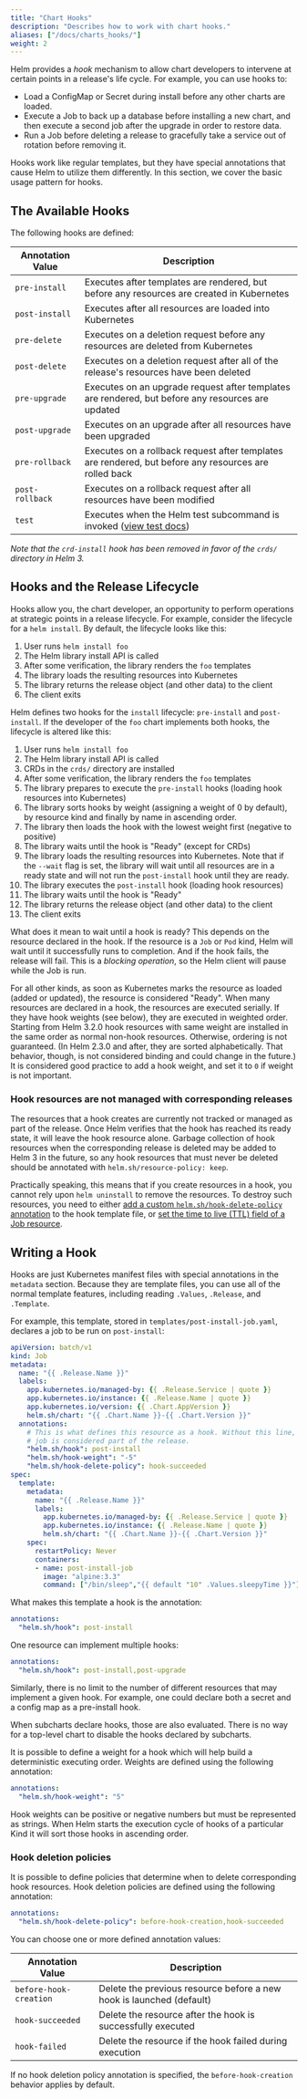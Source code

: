 ```yaml
---
title: "Chart Hooks"
description: "Describes how to work with chart hooks."
aliases: ["/docs/charts_hooks/"]
weight: 2
---
```


Helm provides a _hook_ mechanism to allow chart developers to intervene at
certain points in a release's life cycle. For example, you can use hooks to:

- Load a ConfigMap or Secret during install before any other charts are loaded.
- Execute a Job to back up a database before installing a new chart, and then
  execute a second job after the upgrade in order to restore data.
- Run a Job before deleting a release to gracefully take a service out of
  rotation before removing it.

Hooks work like regular templates, but they have special annotations that cause
Helm to utilize them differently. In this section, we cover the basic usage
pattern for hooks.

## The Available Hooks

The following hooks are defined:

| Annotation Value | Description                                                                                           |
| ---------------- | ----------------------------------------------------------------------------------------------------- |
| `pre-install`    | Executes after templates are rendered, but before any resources are created in Kubernetes             |
| `post-install`   | Executes after all resources are loaded into Kubernetes                                               |
| `pre-delete`     | Executes on a deletion request before any resources are deleted from Kubernetes                       |
| `post-delete`    | Executes on a deletion request after all of the release's resources have been deleted                 |
| `pre-upgrade`    | Executes on an upgrade request after templates are rendered, but before any resources are updated     |
| `post-upgrade`   | Executes on an upgrade after all resources have been upgraded                                         |
| `pre-rollback`   | Executes on a rollback request after templates are rendered, but before any resources are rolled back |
| `post-rollback`  | Executes on a rollback request after all resources have been modified                                 |
| `test`           | Executes when the Helm test subcommand is invoked ([view test docs](/docs/chart_tests/))              |

_Note that the `crd-install` hook has been removed in favor of the `crds/`
directory in Helm 3._

## Hooks and the Release Lifecycle

Hooks allow you, the chart developer, an opportunity to perform operations at
strategic points in a release lifecycle. For example, consider the lifecycle for
a `helm install`. By default, the lifecycle looks like this:

1. User runs `helm install foo`
2. The Helm library install API is called
3. After some verification, the library renders the `foo` templates
4. The library loads the resulting resources into Kubernetes
5. The library returns the release object (and other data) to the client
6. The client exits

Helm defines two hooks for the `install` lifecycle: `pre-install` and
`post-install`. If the developer of the `foo` chart implements both hooks, the
lifecycle is altered like this:

1. User runs `helm install foo`
2. The Helm library install API is called
3. CRDs in the `crds/` directory are installed
4. After some verification, the library renders the `foo` templates
5. The library prepares to execute the `pre-install` hooks (loading hook
   resources into Kubernetes)
6. The library sorts hooks by weight (assigning a weight of 0 by default), 
   by resource kind and finally by name in ascending order.
7. The library then loads the hook with the lowest weight first (negative to
   positive)
8. The library waits until the hook is "Ready" (except for CRDs)
9. The library loads the resulting resources into Kubernetes. Note that if the
   `--wait` flag is set, the library will wait until all resources are in a
   ready state and will not run the `post-install` hook until they are ready.
10. The library executes the `post-install` hook (loading hook resources)
11. The library waits until the hook is "Ready"
12. The library returns the release object (and other data) to the client
13. The client exits

What does it mean to wait until a hook is ready? This depends on the resource
declared in the hook. If the resource is a `Job` or `Pod` kind, Helm will wait
until it successfully runs to completion. And if the hook fails, the release
will fail. This is a _blocking operation_, so the Helm client will pause while
the Job is run.

For all other kinds, as soon as Kubernetes marks the resource as loaded (added
or updated), the resource is considered "Ready". When many resources are
declared in a hook, the resources are executed serially. If they have hook
weights (see below), they are executed in weighted order. 
Starting from Helm 3.2.0 hook resources with same weight are installed in the same 
order as normal non-hook resources. Otherwise, ordering is
not guaranteed. (In Helm 2.3.0 and after, they are sorted alphabetically. That
behavior, though, is not considered binding and could change in the future.) It
is considered good practice to add a hook weight, and set it to `0` if weight is
not important.

### Hook resources are not managed with corresponding releases

The resources that a hook creates are currently not tracked or managed as part
of the release. Once Helm verifies that the hook has reached its ready state, it
will leave the hook resource alone. Garbage collection of hook resources when
the corresponding release is deleted may be added to Helm 3 in the future, so
any hook resources that must never be deleted should be annotated with
`helm.sh/resource-policy: keep`.

Practically speaking, this means that if you create resources in a hook, you
cannot rely upon `helm uninstall` to remove the resources. To destroy such
resources, you need to either [add a custom `helm.sh/hook-delete-policy`
annotation](#hook-deletion-policies) to the hook template file, or [set the time
to live (TTL) field of a Job
resource](https://kubernetes.io/docs/concepts/workloads/controllers/ttlafterfinished/).

## Writing a Hook

Hooks are just Kubernetes manifest files with special annotations in the
`metadata` section. Because they are template files, you can use all of the
normal template features, including reading `.Values`, `.Release`, and
`.Template`.

For example, this template, stored in `templates/post-install-job.yaml`,
declares a job to be run on `post-install`:

```yaml
apiVersion: batch/v1
kind: Job
metadata:
  name: "{{ .Release.Name }}"
  labels:
    app.kubernetes.io/managed-by: {{ .Release.Service | quote }}
    app.kubernetes.io/instance: {{ .Release.Name | quote }}
    app.kubernetes.io/version: {{ .Chart.AppVersion }}
    helm.sh/chart: "{{ .Chart.Name }}-{{ .Chart.Version }}"
  annotations:
    # This is what defines this resource as a hook. Without this line, the
    # job is considered part of the release.
    "helm.sh/hook": post-install
    "helm.sh/hook-weight": "-5"
    "helm.sh/hook-delete-policy": hook-succeeded
spec:
  template:
    metadata:
      name: "{{ .Release.Name }}"
      labels:
        app.kubernetes.io/managed-by: {{ .Release.Service | quote }}
        app.kubernetes.io/instance: {{ .Release.Name | quote }}
        helm.sh/chart: "{{ .Chart.Name }}-{{ .Chart.Version }}"
    spec:
      restartPolicy: Never
      containers:
      - name: post-install-job
        image: "alpine:3.3"
        command: ["/bin/sleep","{{ default "10" .Values.sleepyTime }}"]

```

What makes this template a hook is the annotation:

```yaml
annotations:
  "helm.sh/hook": post-install
```

One resource can implement multiple hooks:

```yaml
annotations:
  "helm.sh/hook": post-install,post-upgrade
```

Similarly, there is no limit to the number of different resources that may
implement a given hook. For example, one could declare both a secret and a
config map as a pre-install hook.

When subcharts declare hooks, those are also evaluated. There is no way for a
top-level chart to disable the hooks declared by subcharts.

It is possible to define a weight for a hook which will help build a
deterministic executing order. Weights are defined using the following
annotation:

```yaml
annotations:
  "helm.sh/hook-weight": "5"
```

Hook weights can be positive or negative numbers but must be represented as
strings. When Helm starts the execution cycle of hooks of a particular Kind it
will sort those hooks in ascending order.

### Hook deletion policies

It is possible to define policies that determine when to delete corresponding
hook resources. Hook deletion policies are defined using the following
annotation:

```yaml
annotations:
  "helm.sh/hook-delete-policy": before-hook-creation,hook-succeeded
```

You can choose one or more defined annotation values:

| Annotation Value       | Description                                                          |
| ---------------------- | -------------------------------------------------------------------- |
| `before-hook-creation` | Delete the previous resource before a new hook is launched (default) |
| `hook-succeeded`       | Delete the resource after the hook is successfully executed          |
| `hook-failed`          | Delete the resource if the hook failed during execution              |

If no hook deletion policy annotation is specified, the `before-hook-creation`
behavior applies by default.

